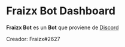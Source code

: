 # Fraizx Bot Dashboard
**Fraizx Bot** es un **Bot** que proviene de [Discord](https://discord.com)

Creador: Fraizx#2627
